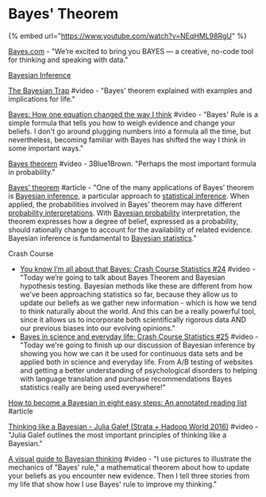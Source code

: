 # Bayes' Theorem

{% embed url="https://www.youtube.com/watch?v=NEqHML98RgU" %}

[Bayes.com](https://bayes.com/) - "We’re excited to bring you BAYES — a creative, no-code tool for thinking and speaking with data."

[Bayesian Inference](https://seeing-theory.brown.edu/bayesian-inference/index.html)

[The Bayesian Trap](https://www.youtube.com/watch?v=R13BD8qKeTg&feature=youtu.be) \#video - "Bayes' theorem explained with examples and implications for life."

[Bayes: How one equation changed the way I think](https://www.youtube.com/watch?v=za7RqnT7CM0) \#video - "Bayes' Rule is a simple formula that tells you how to weigh evidence and change your beliefs. I don't go around plugging numbers into a formula all the time, but nevertheless, becoming familiar with Bayes has shifted the way I think in some important ways."

[Bayes theorem](https://www.youtube.com/watch?v=HZGCoVF3YvM) \#video - 3Blue1Brown. "Perhaps the most important formula in probability."

[Bayes' theorem](https://en.wikipedia.org/wiki/Bayes%27_theorem) \#article - "One of the many applications of Bayes’ theorem is [Bayesian inference](https://en.wikipedia.org/wiki/Bayesian_inference), a particular approach to [statistical inference](https://en.wikipedia.org/wiki/Statistical_inference). When applied, the probabilities involved in Bayes’ theorem may have different [probability interpretations](https://en.wikipedia.org/wiki/Probability_interpretation). With [Bayesian probability](https://en.wikipedia.org/wiki/Bayesian_probability) interpretation, the theorem expresses how a degree of belief, expressed as a probability, should rationally change to account for the availability of related evidence. Bayesian inference is fundamental to [Bayesian statistics](https://en.wikipedia.org/wiki/Bayesian_statistics)."

Crash Course

* [You know I’m all about that Bayes: Crash Course Statistics \#24](https://www.youtube.com/watch?v=9TDjifpGj-k&feature=youtu.be) \#video - "Today we’re going to talk about Bayes Theorem and Bayesian hypothesis testing. Bayesian methods like these are different from how we've been approaching statistics so far, because they allow us to update our beliefs as we gather new information - which is how we tend to think naturally about the world. And this can be a really powerful tool, since it allows us to incorporate both scientifically rigorous data AND our previous biases into our evolving opinions."
* [Bayes in science and everyday life: Crash Course Statistics \#25](https://www.youtube.com/watch?v=51bLRF02b4w&list=PL8dPuuaLjXtNM_Y-bUAhblSAdWRnmBUcr&index=26) \#video - "Today we're going to finish up our discussion of Bayesian inference by showing you how we can it be used for continuous data sets and be applied both in science and everyday life. From A/B testing of websites and getting a better understanding of psychological disorders to helping with language translation and purchase recommendations Bayes statistics really are being used everywhere!"

[How to become a Bayesian in eight easy steps: An annotated reading list](https://link.springer.com/article/10.3758/s13423-017-1317-5) \#article

[Thinking like a Bayesian - Julia Galef \(Strata + Hadoop World 2016\)](https://www.youtube.com/watch?v=kpdBOUnynps) \#video - "Julia Galef outlines the most important principles of thinking like a Bayesian." 

[A visual guide to Bayesian thinking](https://www.youtube.com/watch?v=BrK7X_XlGB8) \#video - "I use pictures to illustrate the mechanics of "Bayes' rule," a mathematical theorem about how to update your beliefs as you encounter new evidence. Then I tell three stories from my life that show how I use Bayes' rule to improve my thinking."

